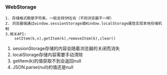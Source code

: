 ### WebStorage

    1. 存储格式都是字符串，一般支持5M左右（不同浏览器不一样）
    2. 浏览器端通过window.sessionStorage或Window.localStorage属性实现本地存储机制
    3.相关API:
        setItem(k,v),getItem(k),removeItem(k),clear()

1. sessionStorage存储的内容会随着浏览器的关闭而消失
2. localStorage存储内容需要手动清除
3. getItem(k)的值获取不到会返回null
4. JSON.parse(null)的值还是null
    

        